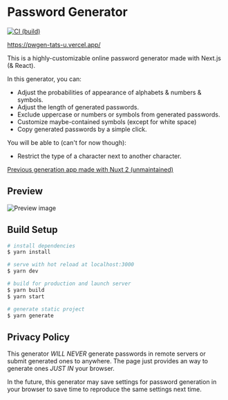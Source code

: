 # Password Generator

[![CI (build)](https://github.com/tats-u/pwgen/workflows/Build/badge.svg)](https://github.com/tats-u/pwgen/actions/workflows/build.yml)

<https://pwgen-tats-u.vercel.app/>

This is a highly-customizable online password generator made with Next.js (& React).

In this generator, you can:

- Adjust the probabilities of appearance of alphabets & numbers & symbols.
- Adjust the length of generated passwords.
- Exclude uppercase or numbers or symbols from generated passwords.
- Customize maybe-contained symbols (except for white space)
- Copy generated passwords by a simple click.

You will be able to (can't for now though):

- Restrict the type of a character next to another character.

[Previous generation app made with Nuxt 2 (unmaintained)](https://github.com/tats-u/pwgen-legacy/)

## Preview

![Preview image](https://user-images.githubusercontent.com/12870451/212541177-cf407459-a965-46af-a10c-82d09e3c21b9.png)

## Build Setup

```bash
# install dependencies
$ yarn install

# serve with hot reload at localhost:3000
$ yarn dev

# build for production and launch server
$ yarn build
$ yarn start

# generate static project
$ yarn generate
```

## Privacy Policy

This generator _WILL NEVER_ generate passwords in remote servers or submit generated ones to anywhere. The page just provides an way to generate ones _JUST IN_ your browser.

In the future, this generator may save settings for password generation in your browser to save time to reproduce the same settings next time.
